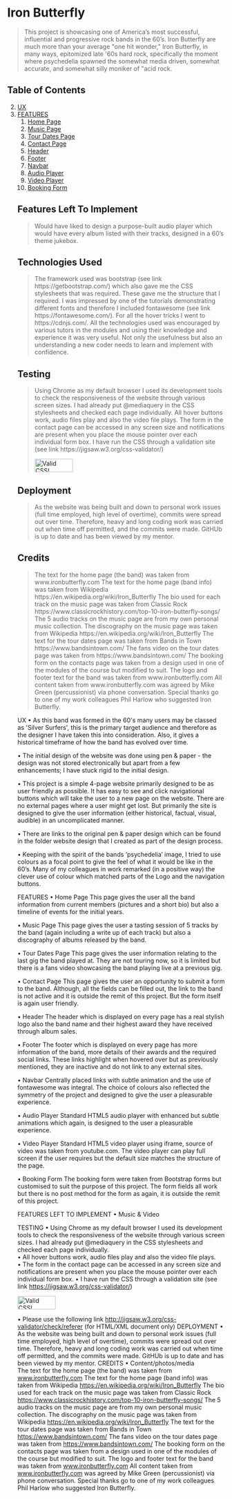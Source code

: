 <h1>
<a id="user-content-iron-butterfly" class="anchor" aria-hidden="true" href="#iron-butterfly"></a>
Iron Butterfly</h1>
<blockquote>
 <p>This project  is showcasing one of America’s most successful, influential and progressive rock bands in the 60’s.  Iron Butterfly are much more than your average "one hit wonder," Iron Butterfly, in many ways, epitomized late '60s hard rock, specifically the moment where psychedelia spawned the somewhat media driven, somewhat accurate, and somewhat silly moniker of "acid rock.</p>
</blockquote>

<h2>
<a id="user-content-table-of-contents" class="anchor" aria-hidden="true" href="#table-of-contents"></a>
Table of Contents</h2>
<ol start="2">
 <li>
  <a href="#ux">UX</a>
 </li>
 <li>
  <a href="#features">FEATURES</a>
   <ol>
    <li>
     <a href="#home-page">Home Page</a>
    </li>
    <li>
     <a href="#music-page">Music Page</a>
    </li>
    <li>
     <a href="#tour-dates-page">Tour Dates Page</a>
    </li>
    <li>
     <a href="#contact-page">Contact Page</a>
    </li>
    <li>
     <a href="#header">Header</a>
    </li>
    <li>
     <a href="#footer">Footer</a>
    </li>
    <li>
     <a href="#navbar">Navbar</a>
    </li>
    <li>
     <a href="#audio-player">Audio Player</a>
    </li>
    <li>
     <a href="#video-player">Video Player</a>
    </li>
    <li>
     <a href="#booking-form">Booking Form</a>
    </li>
   </ol>
 </li>
 <h2>
  <a id="user-content-features-left-to-implement" class="anchor" aria-hidden="true" href="#features-left-to-implement"></a>
Features Left To Implement</h2>
<blockquote>
 <p>Would have liked to design a purpose-built audio player which would have every album listed with their tracks, designed in a 60’s theme jukebox.</p>
</blockquote>
 <h2>
  <a id="user-content-technologies-used" class="anchor" aria-hidden="true" href="#technologies-used"></a>
Technologies Used</h2>
<blockquote>
 <p>The framework used was bootstrap (see link https://getbootstrap.com/) which also gave me the CSS stylesheets that was required. These gave me the structure that I required. 
I was impressed by one of the tutorials demonstrating different fonts and therefore I included fontawesome (see link https://fontawesome.com/). 
For all the hover tricks I went to https://cdnjs.com/.  All the technologies used was encouraged by various tutors in the modules and using their knowledge and experience it was very useful.  Not only the usefulness but also an understanding a new coder needs to learn and implement with confidence.</p>
</blockquote>
 <h2>
  <a id="user-content-testing" class="anchor" aria-hidden="true" href="#testing"></a> 
Testing</h2>
<blockquote>
 <p>Using Chrome as my default browser I used its development tools to check the responsiveness of the website through various screen sizes.  I had already put @mediaquery in the CSS stylesheets and checked each page individually.  
All hover buttons work, audio files play and also the video file plays.  
The form in the contact page can be accessed in any screen size and notifications are present when you place the mouse pointer over each individual form box.
I have run the CSS through a validation site (see link https://jigsaw.w3.org/css-validator/)</p>
        <p><a href="http://jigsaw.w3.org/css-validator/check/referer">
        <img style="border:0;width:88px;height:31px"
         src="http://jigsaw.w3.org/css-validator/images/vcss"
         alt="Valid CSS!" />
        </a>
        </p>
</blockquote>
 <h2>
  <a id="user-content-deployment" class="anchor" aria-hidden="true" href="#deployment"></a>
Deployment</h2>
<blockquote>
 <p>As the website was being built and down to personal work issues (full time employed, high level of overtime), commits were spread out over time.  Therefore, heavy and long coding work was carried out when time off permitted, and the commits were made.  GitHUb is up to date  and has been viewed by my mentor.</p>
 </blockquote>
 <h2>
  <a id="user-content-credits" class="anchor" aria-hidden="true" href="#credits"></a>
Credits</h2>
<blockquote>
 <p>The text for the home page (the band) was taken from www.ironbutterfly.com
The text for the home page (band info) was taken from Wikipedia https://en.wikipedia.org/wiki/Iron_Butterfly
The bio used for each track on the music page was taken from Classic Rock https://www.classicrockhistory.com/top-10-iron-butterfly-songs/
The 5 audio tracks on the music page are from my own personal music collection.
The discography on the music page was taken from Wikipedia https://en.wikipedia.org/wiki/Iron_Butterfly
The text for the tour dates page was taken from Bands in Town https://www.bandsintown.com/
The fans video on the tour dates page was taken from https://www.bandsintown.com/
The booking form on the contacts page was taken from a design used in one of the modules of the course but modified to suit.
The logo and footer text for the band was taken from www.ironbutterfly.com
All content taken from www.ironbutterfly.com was agreed by Mike Green (percussionist) via phone conversation.
Special thanks go to one of my work colleagues Phil Harlow who suggested Iron Butterfly.
 </p>
</blockquote>
UX
•	As this band was formed in the 60's many users may be classed as 'Silver Surfers', this is the primary target audience and therefore as the designer I have taken this into consideration.  Also, it gives a historical timeframe of how the band has evolved over time.

•	The initial design of the website was done using pen & paper - the design was not stored electronically but apart from a few enhancements; I have stuck rigid to the initial design.

•	This project is a simple 4-page website primarily designed to be as user friendly as possible.       It has easy to see and click navigational buttons which will take the user to a new page on the website.  There are no external pages where a user might get lost.  But primarily the site is designed to give the user information (either historical, factual, visual, audible) in an uncomplicated manner.

•	There are links to the original pen & paper design which can be found in the folder website design that I created as part of the design process.  

•	Keeping with the spirit of the bands ‘psychedelia’ image, I tried to use colours as a focal point to give the feel of what it would be like in the 60’s.  Many of my colleagues in work remarked (in a positive way) the clever use of colour which matched parts of the Logo and the navigation buttons.

FEATURES
•	Home Page
This page gives the user all the band information from current members (pictures and a short bio) but also a timeline of events for the initial years.

•	Music Page
This page gives the user a tasting session of 5 tracks by the band (again including a write up of each track) but also a discography of albums released by the band.

•	Tour Dates Page
This page gives the user information relating to the last gig the band played at.  They are not touring now, so it is limited but there is a fans video showcasing the band playing live at a previous gig.

•	Contact Page
This page gives the user an opportunity to submit a form to the band.  Although, all the fields can be filled out, the link to the band is not active and it is outside the remit of this project.  But the form itself is again user friendly.

•	Header
The header which is displayed on every page has a real stylish logo also the band name and their highest award they have received through album sales.

•	Footer
The footer which is displayed on every page has more information of the band, more details of their awards and the required social links.  These links highlight when hovered over but as previously mentioned, they are inactive and do not link to any external sites.

•	Navbar
Centrally placed links with subtle animation and the use of fontawesome was integral.  The choice of colours also reflected the symmetry of the project and designed to give the user a pleasurable experience.  

•	Audio Player
Standard HTML5 audio player with enhanced but subtle animations which again, is designed to the user a pleasurable experience.

•	Video Player
Standard HTML5 video player using iframe, source of video was taken from youtube.com.  The video player can play full screen if the user requires but the default size matches the structure of the page.

•	Booking Form
The booking form were taken from Bootstrap forms but customised to suit the purpose of this project.  The form fields all work but there is no post method for the form as again, it is outside the remit of this project.

FEATURES LEFT TO IMPLEMENT
•	Music & Video
   

TESTING
•	Using Chrome as my default browser I used its development tools to check the responsiveness of the website through various screen sizes.  I had already put @mediaquery in the CSS stylesheets and checked each page individually.  
•	All hover buttons work, audio files play and also the video file plays.  
•	The form in the contact page can be accessed in any screen size and notifications are         present when you place the mouse pointer over each individual form box.
•	I have run the CSS through a validation site (see link https://jigsaw.w3.org/css-validator/) 
        <p>
        <a href="http://jigsaw.w3.org/css-validator/check/referer">
        <img style="border:0;width:88px;height:31px"
         src="http://jigsaw.w3.org/css-validator/images/vcss"
         alt="Valid CSS!" />
        </a>
        </p>
•	Please use the following link http://jigsaw.w3.org/css-validator/check/referer (for HTML/XML document only)
DEPLOYMENT
•	As the website was being built and down to personal work issues (full time employed, high level of overtime), commits were spread out over time.  Therefore, heavy and long coding work was carried out when time off permitted, and the commits were made.  GitHUb is up to date  and has been viewed by my mentor.
CREDITS
•	Content/photos/media        
          The text for the home page (the band) was taken from www.ironbutterfly.com
The text for the home page (band info) was taken from Wikipedia https://en.wikipedia.org/wiki/Iron_Butterfly
The bio used for each track on the music page was taken from Classic Rock https://www.classicrockhistory.com/top-10-iron-butterfly-songs/
The 5 audio tracks on the music page are from my own personal music collection.
 The discography on the music page was taken from Wikipedia https://en.wikipedia.org/wiki/Iron_Butterfly
The text for the tour dates page was taken from Bands in Town https://www.bandsintown.com/
The fans video on the tour dates page was taken from https://www.bandsintown.com/
The booking form on the contacts page was taken from a design used in one of the modules of the course but modified to suit.
The logo and footer text for the band was taken from www.ironbutterfly.com
 All content taken from www.ironbutterfly.com was agreed by Mike Green (percussionist) via phone conversation.
Special thanks go to one of my work colleagues Phil Harlow who suggested Iron Butterfly.
